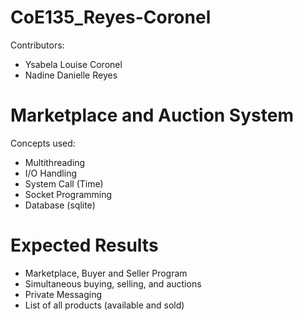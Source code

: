 # CoE135_Reyes-Coronel

Contributors: 
- Ysabela Louise Coronel 
- Nadine Danielle Reyes

# Marketplace and Auction System

Concepts used:
 - Multithreading
 - I/O Handling
 - System Call (Time)
 - Socket Programming
 - Database (sqlite)

# Expected Results
- Marketplace, Buyer and Seller Program
- Simultaneous buying, selling, and auctions
- Private Messaging
- List of all products (available and sold)
